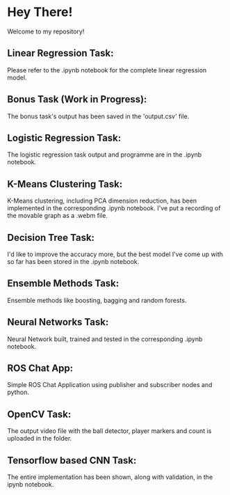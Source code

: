 # Hey There!
Welcome to my repository!
## Linear Regression Task:
Please refer to the .ipynb notebook for the complete linear regression model.
## Bonus Task (Work in Progress):
The bonus task's output has been saved in the 'output.csv' file.
## Logistic Regression Task:
The logistic regression task output and programme are in the .ipynb notebook.
## K-Means Clustering Task:
K-Means clustering, including PCA dimension reduction, has been implemented in the corresponding .ipynb notebook. I've put a recording of the movable graph as a .webm file.
## Decision Tree Task:
I'd like to improve the accuracy more, but the best model I've come up with so far has been stored in the .ipynb notebook.
## Ensemble Methods Task:
Ensemble methods like boosting, bagging and random forests.
## Neural Networks Task:
Neural Network built, trained and tested in the corresponding .ipynb notebook.
## ROS Chat App:
Simple ROS Chat Application using publisher and subscriber nodes and python.
## OpenCV Task:
The output video file with the ball detector, player markers and count is uploaded in the folder.
## Tensorflow based CNN Task:
The entire implementation has been shown, along with validation, in the ipynb notebook.
